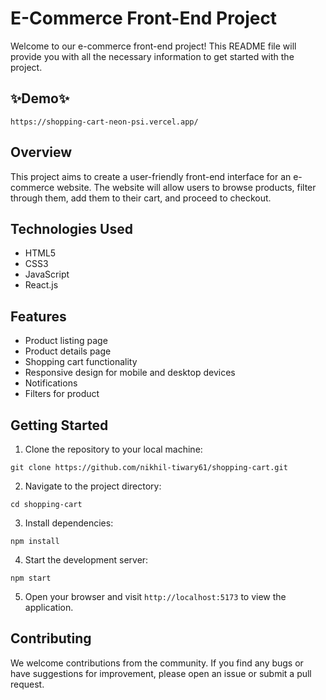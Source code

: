 
# E-Commerce Front-End Project

Welcome to our e-commerce front-end project! This README file will provide you with all the necessary information to get started with the project.

## ✨Demo✨
`https://shopping-cart-neon-psi.vercel.app/`

## Overview

This project aims to create a user-friendly front-end interface for an e-commerce website. The website will allow users to browse products, filter through them, add them to their cart, and proceed to checkout.

## Technologies Used

- HTML5
- CSS3
- JavaScript
- React.js

## Features
- Product listing page
- Product details page
- Shopping cart functionality
- Responsive design for mobile and desktop devices
- Notifications
- Filters for product

## Getting Started
1. Clone the repository to your local machine:
```
git clone https://github.com/nikhil-tiwary61/shopping-cart.git
```
2. Navigate to the project directory:
```
cd shopping-cart
```
3. Install dependencies:
```
npm install
```
4. Start the development server:
```
npm start
```
5. Open your browser and visit `http://localhost:5173` to view the application.

## Contributing
We welcome contributions from the community. If you find any bugs or have suggestions for improvement, please open an issue or submit a pull request.

